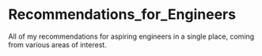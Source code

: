 # Recommendations_for_Engineers
All of my recommendations for aspiring engineers in a single place, coming from various areas of interest.
